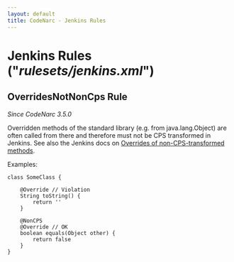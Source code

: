 ```yaml
---
layout: default
title: CodeNarc - Jenkins Rules
---  
```


# Jenkins Rules  ("*rulesets/jenkins.xml*")

## OverridesNotNonCps Rule

*Since CodeNarc 3.5.0*

Overridden methods of the standard library (e.g. from java.lang.Object) are often called from there and therefore must not be CPS transformed in Jenkins.
See also the Jenkins docs on [Overrides of non-CPS-transformed methods](https://www.jenkins.io/doc/book/pipeline/cps-method-mismatches/#overrides-of-non-cps-transformed-methods).

Examples:

```
class SomeClass {

    @Override // Violation
    String toString() {
        return ''
    }

    @NonCPS
    @Override // OK
    boolean equals(Object other) {
        return false
    }
}
```